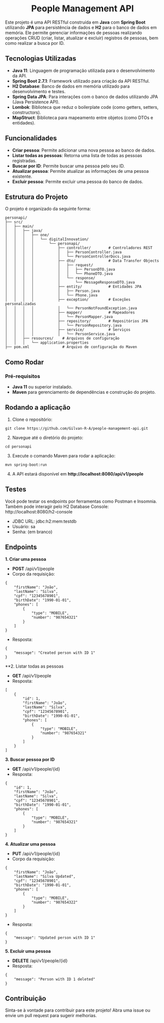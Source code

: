 <h1 align="center">
   People Management API
</h1>

Este projeto é uma API RESTful construída em **Java** com **Spring Boot** utilizando **JPA** para persistência de dados e **H2** para o banco de dados em memória. Ele permite gerenciar informações de pessoas realizando operações CRUD (criar, listar, atualizar e excluir) registros de pessoas, bem como realizar a busca por ID.   

## Tecnologias Utilizadas   

- **Java 11**: Linguagem de programação utilizada para o desenvolvimento da API.
- **Spring Boot 2.7.1**: Framework utilizado para criação da API RESTful.
- **H2 Database**: Banco de dados em memória utilizado para desenvolvimento e testes.
- **Spring Data JPA**: Para interações com o banco de dados utilizando JPA (Java Persistence API).
- **Lombok**: Biblioteca que reduz o boilerplate code (como getters, setters, constructors).
- **MapStruct**: Biblioteca para mapeamento entre objetos (como DTOs e entidades).

## Funcionalidades   

- **Criar pessoa**: Permite adicionar uma nova pessoa ao banco de dados.
- **Listar todas as pessoas**: Retorna uma lista de todas as pessoas registradas.
- **Buscar por ID**: Permite buscar uma pessoa pelo seu ID.
- **Atualizar pessoa**: Permite atualizar as informações de uma pessoa existente.
- **Excluir pessoa**: Permite excluir uma pessoa do banco de dados.   



## Estrutura do Projeto   

O projeto é organizado da seguinte forma:   

```   
personapi/
├── src/
│   ├── main/
│   │   ├── java/
│   │   │   ├── one/
│   │   │   │   └── digitalInnovation/
│   │   │   │       └── personapi/
│   │   │   │           ├── controller/        # Controladores REST
│   │   │   │           │   ├── PersonController.java
│   │   │   │           │   └── PersonControllerDocs.java
│   │   │   │           ├── dto/               # Data Transfer Objects
│   │   │   │           │   ├── request/
│   │   │   │           │   │   ├── PersonDTO.java
│   │   │   │           │   │   └── PhoneDTO.java
│   │   │   │           │   └── response/
│   │   │   │           │       └── MessageResponseDTO.java
│   │   │   │           ├── entity/            # Entidades JPA
│   │   │   │           │   ├── Person.java
│   │   │   │           │   └── Phone.java
│   │   │   │           ├── exception/         # Exceções personalizadas
│   │   │   │           │   └── PersonNotFoundException.java
│   │   │   │           ├── mapper/            # Mapeadores
│   │   │   │           │   └── PersonMapper.java
│   │   │   │           ├── repository/        # Repositórios JPA
│   │   │   │           │   └── PersonRepository.java
│   │   │   │           ├── service/           # Serviços
│   │   │   │           │   └── PersonService.java
│   │   ├── resources/    # Arquivos de configuração
│   │   │   └── application.properties
├── pom.xml               # Arquivo de configuração do Maven
```   

 ## Como Rodar   

### Pré-requisitos   

- **Java 11** ou superior instalado.
- **Maven** para gerenciamento de dependências e construção do projeto.   

## Rodando a aplicação   

1. Clone o repositório:   

```   
git clone https://github.com/Gilvan-R-A/people-management-api.git
```   

2. Navegue até o diretório do projeto:   

```   
cd personapi
```   

3. Execute o comando Maven para rodar a aplicação:   

```   
mvn spring-boot:run
```   

4. A API estará disponível em **http://localhost:8080/api/v1/people**   

## Testes   

Você pode testar os endpoints por ferramentas como Postman e Insomnia.   
Também pode interagir pelo H2 Database Console: http://localhost:8080/h2-console   

- JDBC URL: jdbc:h2:mem:testdb
- Usuário: sa
- Senha: (em branco)


## Endpoints   

**1. Criar uma pessoa**   
- **POST** /api/v1/people   
- Corpo da requisição:   

```   
{
    "firstName": "João",
    "lastName": "Silva",
    "cpf": "12345678901",
    "birthDate": "1990-01-01",
    "phones": [
        {
            "type": "MOBILE",
            "number": "987654321"
        }
    ]
}
```   

- Resposta:   

```   
{
    "message": "Created person with ID 1"
}
```   

**2. Listar todas as pessoas   
- **GET** /api/v1/people   
- Resposta:   

```   
[
    {
        "id": 1,
        "firstName": "João",
        "lastName": "Silva",
        "cpf": "12345678901",
        "birthDate": "1990-01-01",
        "phones": [
            {
                "type": "MOBILE",
                "number": "987654321"
            }
        ]
    }
]
```   

**3. Buscar pessoa por ID**   
- **GET** /api/v1/people/{id}   
- Resposta:   

```   
{
    "id": 1,
    "firstName": "João",
    "lastName": "Silva",
    "cpf": "12345678901",
    "birthDate": "1990-01-01",
    "phones": [
        {
            "type": "MOBILE",
            "number": "987654321"
        }
    ]
}
```   

**4. Atualizar uma pessoa**   
- **PUT** /api/v1/people/{id}   
- Corpo da requisição:   

```   
{
    "firstName": "João",
    "lastName": "Silva Updated",
    "cpf": "12345678901",
    "birthDate": "1990-01-01",
    "phones": [
        {
            "type": "MOBILE",
            "number": "987654322"
        }
    ]
}
```   
- Resposta:   

```   
{
    "message": "Updated person with ID 1"
}
```   

**5. Excluir uma pessoa**   
- **DELETE** /api/v1/people/{id}   
- Resposta:   

```   
{
    "message": "Person with ID 1 deleted"
}
```   

## Contribuição   

Sinta-se à vontade para contribuir para este projeto! Abra uma issue ou envie um pull request para sugerir melhorias.

